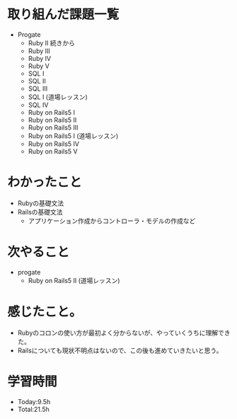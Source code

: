 # 取り組んだ課題一覧
- Progate
  - Ruby II 続きから
  - Ruby III
  - Ruby IV
  - Ruby V
  - SQL I
  - SQL II
  - SQL III
  - SQL Ⅰ (道場レッスン)
  - SQL IV
  - Ruby on Rails5 I
  - Ruby on Rails5 II
  - Ruby on Rails5 III
  - Ruby on Rails5 I (道場レッスン)
  - Ruby on Rails5 IV
  - Ruby on Rails5 V

# わかったこと
- Rubyの基礎文法
- Railsの基礎文法
  - アプリケーション作成からコントローラ・モデルの作成など

# 次やること
- progate
  - Ruby on Rails5 II (道場レッスン)

# 感じたこと。
- Rubyのコロンの使い方が最初よく分からないが、やっていくうちに理解できた。
- Railsについても現状不明点はないので、この後も進めていきたいと思う。

# 学習時間
- Today:9.5h
- Total:21.5h
